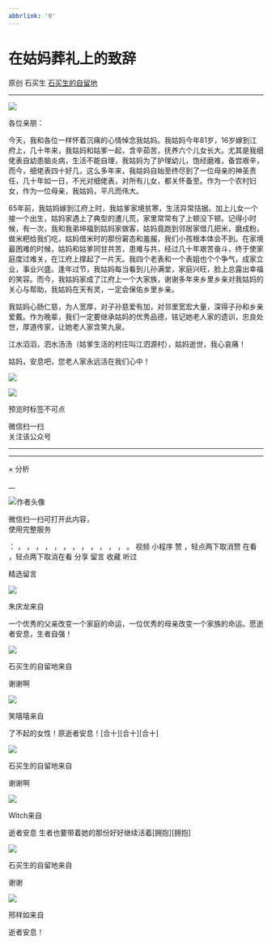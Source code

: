 ```yaml
---
abbrlink: '0'
---
```

#  在姑妈葬礼上的致辞

原创  石买生  [ 石买生的自留地 ](javascript:void\(0\);)

__ _ _ _ _

![](https://mmbiz.qpic.cn/mmbiz_jpg/hVNLue76Eh9RkYUTH97fUS9q5mFZvp14cffbTdIZ1ADa1jKK8U30U1lwFR46jibrlycg83yp7SzuIEqRIicHNZkQ/640?wx_fmt=jpeg)

各位亲朋：

今天，我和各位一样怀着沉痛的心情悼念我姑妈。我姑妈今年81岁，16岁嫁到江府上，几十年来，我姑妈和姑爹一起，含辛茹苦，抚养六个儿女长大。尤其是我细佬表自幼患脑炎病，生活不能自理，我姑妈为了护理幼儿，饱经磨难，备尝艰辛，而今，细佬表四十好几，这么多年来，我姑妈自始至终尽到了一位母亲的神圣责任，几十年如一日，不光对细佬表，对所有儿女，都关怀备至。作为一个农村妇女，作为一位母亲，我姑妈，平凡而伟大。

65年前，我姑妈嫁到江府上时，我姑爹家境贫寒，生活异常拮据。加上儿女一个接一个出生，姑妈家遇上了典型的遭儿荒，家里常常有了上顿没下顿。记得小时候，有一次，我和我弟坤福到姑妈家做客，姑妈竟跑到邻居家借几把米，磨成粉，做米粑给我们吃，姑妈借米时的那份窘态和羞赧，我们小孩根本体会不到。在家境最困难的时候，姑妈和姑爹同甘共苦，患难与共，经过几十年艰苦奋斗，终于使家庭度过难关，在江府上撑起了一片天。我四个老表和一个表姐也个个争气，成家立业，事业兴盛。逢年过节，我姑妈每当看到儿孙满堂，家庭兴旺，脸上总露出幸福的笑容。而今，我姑妈家成了江府上一个大家族，谢谢多年来乡里乡亲对我姑妈的关心与帮助，我姑妈在天有灵，一定会保佑乡里乡亲。

我姑妈心肠仁慈，为人宽厚，对子孙慈爱有加，对邻里宽宏大量，深得子孙和乡亲爱戴。作为晚辈，我们一定要继承姑妈的优秀品德，铭记她老人家的遗训，忠良处世，厚道传家，让她老人家含笑九泉。

江水滔滔，泗水汤汤（姑爹生活的村庄叫江泗源村），姑妈逝世，我心哀痛！

姑妈，安息吧，您老人家永远活在我们心中！

![](https://mmbiz.qpic.cn/mmbiz_jpg/hVNLue76Eh9RkYUTH97fUS9q5mFZvp14NefpnUibNSAFysFOY99KztDDIecykY1B2eabHjnBic4606ZdHs1wssfQ/640?wx_fmt=jpeg)

![](https://mmbiz.qpic.cn/mmbiz_jpg/hVNLue76Eh9RkYUTH97fUS9q5mFZvp14WbNXlRrkZleQ1Yfe9gM4iajkOmBwoMS0QfL3gj57BPvZV1gTSTE3Ebw/640?wx_fmt=jpeg)

预览时标签不可点

微信扫一扫  
关注该公众号





****



****



×  分析

__

![作者头像](http://mmbiz.qpic.cn/mmbiz_png/hVNLue76EhibricgkQZeT964ria54dgJkqVBX9ibyvn7PmGOltlupHdVshOibeQZDSypqiaIBNKdw8cwXfXfBZkPVgVg/0?wx_fmt=png)

微信扫一扫可打开此内容，  
使用完整服务

：  ，  ，  ，  ，  ，  ，  ，  ，  ，  ，  ，  ，  。  视频  小程序  赞  ，轻点两下取消赞  在看  ，轻点两下取消在看
分享  留言  收藏  听过

精选留言

![](http://wx.qlogo.cn/mmopen/Qt20qX8fhAUL6PIMR77lPMCudtibEhhtenEkI808jiaRxPQ2NibXNLzmiaLW6XclsNkXWmkohX7Dve0WrKl9XQYib4iasThLXSvWPz/64)

朱庆龙来自

一个优秀的父亲改变一个家庭的命运，一位优秀的母亲改变一个家族的命运。愿逝者安息，生者自强！

![](http://wx.qlogo.cn/mmhead/Q3auHgzwzM4ELPv9zSiaIDouClt0fOcfibXKFibPXptvGvnLVF6qUCyQg/64)

石买生的自留地来自

谢谢啊

![](http://wx.qlogo.cn/mmopen/Tk1iciaI19LTaVJzIEHjgPh0HEKkZeBzvQ4K1aiamKCx3l6LOr1yNKbibGBzBFfoaSiakiaKDbYYB7mb4f6Qqa3QXtQx6fA2kWDb2j/64)

笑嘻嘻来自

了不起的女性！原逝者安息！[合十][合十][合十]

![](http://wx.qlogo.cn/mmhead/Q3auHgzwzM4ELPv9zSiaIDouClt0fOcfibXKFibPXptvGvnLVF6qUCyQg/64)

石买生的自留地来自

谢谢啊

![](http://wx.qlogo.cn/mmopen/PiajxSqBRaEJZEqhownURMogbsowhPEPhuPSGnfLoBbbgjI9fzECkLgZNywxw49O4U4Doo9Ifa58ibSTia6x3GH5y3f6Ko5f99B7JSWGxb0VLyewQdTfZICiayu8SBz9eCXV/64)

Witch来自

逝者安息 生者也要带着她的那份好好继续活着[拥抱][拥抱]

![](http://wx.qlogo.cn/mmhead/Q3auHgzwzM4ELPv9zSiaIDouClt0fOcfibXKFibPXptvGvnLVF6qUCyQg/64)

石买生的自留地来自

谢谢

![](http://wx.qlogo.cn/mmopen/ajNVdqHZLLDib8fDNK5bGMcPskV6gH8VfWwbTapKgFugzIbRiaB1G0CkYkhPXex7afDUpK5GUXiaUZo2qJoKiaWJyEaUiazKTrJx83chrib9HJoicJlToT5a45NKkIb8wbFDpN7/64)

邢祥如来自

逝者安息！

